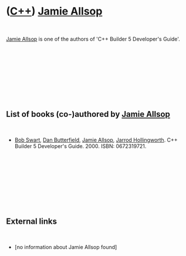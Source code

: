 



 

 

 

 

 

([C++](Cpp.md)) [Jamie Allsop](CppJamieAllsop.md)
===================================================

 

[Jamie Allsop](CppJamieAllsop.md) is one of the authors of 'C++ Builder
5 Developer's Guide'.

 

 

 

 

 

List of books (co-)authored by [Jamie Allsop](CppJamieAllsop.md)
-----------------------------------------------------------------

 

-   [Bob Swart](CppBobSwart.md), [Dan
    Butterfield](CppDanButterfield.md), [Jamie
    Allsop](CppJamieAllsop.md), [Jarrod
    Hollingworth](CppJarrodHollingworth.md). C++ Builder 5
    Developer's Guide. 2000. ISBN: 0672319721.

 

 

 

 

 

External links
--------------

 

-   \[no information about Jamie Allsop found\]

 

 

 

 

 





 



